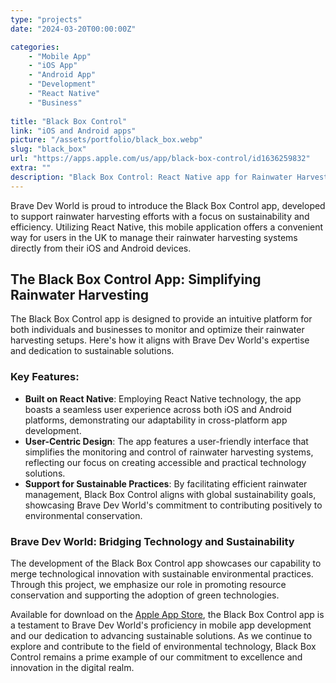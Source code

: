 ```yaml
---
type: "projects"
date: "2024-03-20T00:00:00Z"

categories: 
    - "Mobile App"
    - "iOS App"
    - "Android App"
    - "Development"
    - "React Native"
    - "Business"
 
title: "Black Box Control"
link: "iOS and Android apps"
picture: "/assets/portfolio/black_box.webp"
slug: "black_box"
url: "https://apps.apple.com/us/app/black-box-control/id1636259832"
extra: ""
description: "Black Box Control: React Native app for Rainwater Harvesting. UK's leading specialists, offering products and complete packages. Dive into sustainability with our innovative mobile solution."
---
```

Brave Dev World is proud to introduce the Black Box Control app, developed to support rainwater harvesting efforts with a focus on sustainability and efficiency. Utilizing React Native, this mobile application offers a convenient way for users in the UK to manage their rainwater harvesting systems directly from their iOS and Android devices.

## The Black Box Control App: Simplifying Rainwater Harvesting
The Black Box Control app is designed to provide an intuitive platform for both individuals and businesses to monitor and optimize their rainwater harvesting setups. Here's how it aligns with Brave Dev World's expertise and dedication to sustainable solutions.

### Key Features:
- **Built on React Native**: Employing React Native technology, the app boasts a seamless user experience across both iOS and Android platforms, demonstrating our adaptability in cross-platform app development.
- **User-Centric Design**: The app features a user-friendly interface that simplifies the monitoring and control of rainwater harvesting systems, reflecting our focus on creating accessible and practical technology solutions.
- **Support for Sustainable Practices**: By facilitating efficient rainwater management, Black Box Control aligns with global sustainability goals, showcasing Brave Dev World's commitment to contributing positively to environmental conservation.

### Brave Dev World: Bridging Technology and Sustainability
The development of the Black Box Control app showcases our capability to merge technological innovation with sustainable environmental practices. Through this project, we emphasize our role in promoting resource conservation and supporting the adoption of green technologies.

Available for download on the [Apple App Store](https://apps.apple.com/us/app/black-box-control/id1636259832), the Black Box Control app is a testament to Brave Dev World's proficiency in mobile app development and our dedication to advancing sustainable solutions. As we continue to explore and contribute to the field of environmental technology, Black Box Control remains a prime example of our commitment to excellence and innovation in the digital realm.
